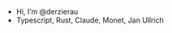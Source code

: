 - Hi, I’m @derzierau
- Typescript, Rust, Claude, Monet, Jan Ullrich
<!---
derzierau/derzierau is a ✨ special ✨ repository because its `README.md` (this file) appears on your GitHub profile.
You can click the Preview link to take a look at your changes.
--->
